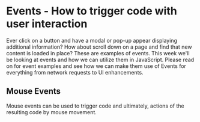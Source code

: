 # Events - How to trigger code with user interaction

Ever click on a button and have a modal or pop-up appear displaying additional information? How about scroll down on a page and find that new content is loaded in place? These are examples of events. This week we'll be looking at events and how we can utilize them in JavaScript. Please read on for event examples and see how we can make them use of Events for everything from network requests to UI enhancements.

## Mouse Events
Mouse events can be used to trigger code and ultimately, actions of the resulting code by mouse movement.